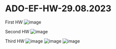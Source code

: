# ADO-EF-HW-29.08.2023
First HW
![image](https://github.com/Fazan4ik/ADO-EF-HW-29.08.2023/assets/91279825/d2b70d0b-44bf-4e5a-9794-ad800b1b29a1)

Second HW
![image](https://github.com/Fazan4ik/ADO-EF-HW-29.08.2023/assets/91279825/7db9ce30-8783-4059-897e-3a8790433d19)

Third HW
![image](https://github.com/Fazan4ik/ADO-EF-HW-29.08.2023/assets/91279825/c7dd6c29-986f-43bd-bef9-198413fa8846)
![image](https://github.com/Fazan4ik/ADO-EF-HW-29.08.2023/assets/91279825/22e5b451-b60e-40f1-ac78-1476dc57caa7)
![image](https://github.com/Fazan4ik/ADO-EF-HW-29.08.2023/assets/91279825/ba2c3563-9c28-479d-ba77-2e0c9f2bf194)
